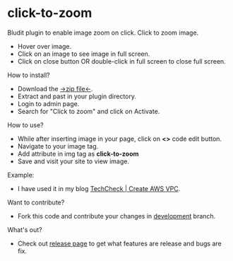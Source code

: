 # click-to-zoom
Bludit plugin to enable image zoom on click. Click to zoom image.

* Hover over image.
* Click on an image to see image in full screen.
* Click on close button OR double-click in full screen to close full screen.

How to install?
* Download the [->zip file<-](https://github.com/abhiverma23/click-to-zoom/archive/master.zip).
* Extract and past in your plugin directory.
* Login to admin page.
* Search for "Click to zoom" and click on Activate.

How to use?
* While after inserting image in your page, click on __&lt;&gt;__ code edit button.
* Navigate to your image tag.
* Add attribute in img tag as __click-to-zoom__
* Save and visit your site to view image.

Example:
* I have used it in my blog [TechCheck | Create AWS VPC](https://techcheck.vabhishek.com/aws-vpc/vpc).

Want to contribute?
* Fork this code and contribute your changes in [development](https://github.com/abhiverma23/click-to-zoom/tree/development) branch.

What's out?
* Check out [release page](https://github.com/abhiverma23/click-to-zoom/releases) to get what features are release and bugs are fix.
